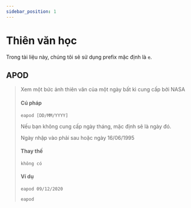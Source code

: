 ```yaml
---
sidebar_position: 1
---
```


# Thiên văn học

Trong tài liệu này, chúng tôi sẽ sử dụng prefix mặc định là `e`.

## APOD

> Xem một bức ảnh thiên văn của một ngày bất kì cung cấp bởi NASA
>
> #### Cú pháp
>
> `eapod [DD/MM/YYYY]`
>
> Nếu bạn không cung cấp ngày tháng, mặc định sẽ là ngày đó.
>
> Ngày nhập vào phải sau hoặc ngày 16/06/1995
>
> #### Thay thế
>
> `không có`
>
> #### Ví dụ
>
> `eapod 09/12/2020`
>
> `eapod`
